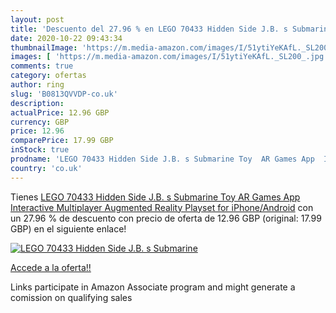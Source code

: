 ```yaml
---
layout: post
title: 'Descuento del 27.96 % en LEGO 70433 Hidden Side J.B. s Submarine '
date: 2020-10-22 09:43:34
thumbnailImage: 'https://m.media-amazon.com/images/I/51ytiYeKAfL._SL200_.jpg'
images: [ 'https://m.media-amazon.com/images/I/51ytiYeKAfL._SL200_.jpg' ]
comments: true
category: ofertas
author: ring
slug: 'B0813QVVDP-co.uk'
description:
actualPrice: 12.96 GBP
currency: GBP
price: 12.96
comparePrice: 17.99 GBP
inStock: true
prodname: 'LEGO 70433 Hidden Side J.B. s Submarine Toy  AR Games App  Interactive Multiplayer Augmented Reality Playset for iPhone/Android'
country: 'co.uk'
---
```


Tienes [LEGO 70433 Hidden Side J.B. s Submarine Toy  AR Games App  Interactive Multiplayer Augmented Reality Playset for iPhone/Android](https://www.amazon.co.uk/dp/B0813QVVDP/?tag=tolees0a-21) con un 27.96 % de descuento con precio de oferta de 12.96 GBP (original: 17.99 GBP) en el siguiente enlace!

[![LEGO 70433 Hidden Side J.B. s Submarine ](https://m.media-amazon.com/images/I/51ytiYeKAfL._SL200_.jpg)](https://www.amazon.co.uk/dp/B0813QVVDP/?tag=tolees0a-21)

[Accede a la oferta!!](https://www.amazon.co.uk/dp/B0813QVVDP/?tag=tolees0a-21)

Links participate in Amazon Associate program and might generate a comission on qualifying sales



